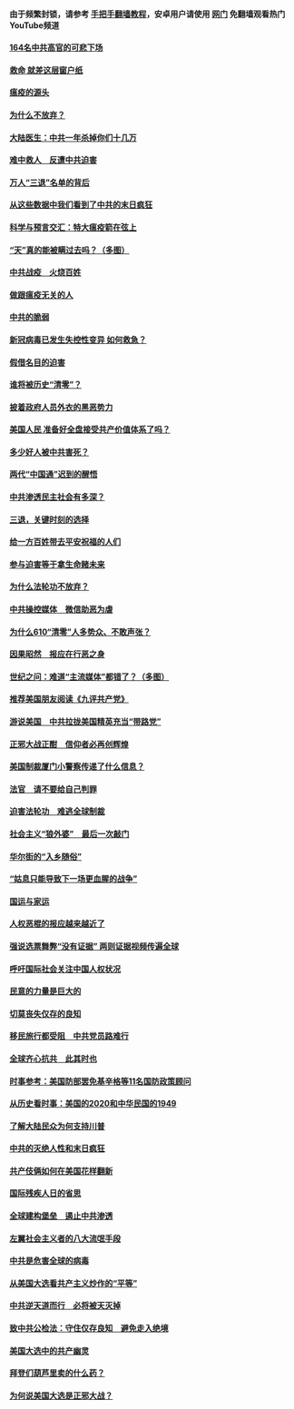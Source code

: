 #### 由于频繁封锁，请参考 [手把手翻墙教程](https://github.com/gfw-breaker/guides/wiki/)，安卓用户请使用 [网门](https://github.com/gfw-breaker/nogfw/blob/master/dl.md?t=01230900) 免翻墙观看热门YouTube频道 

#### [164名中共高官的可悲下场](../pages/251/418676.md?t=01230900) 

#### [救命 就差这层窗户纸](../pages/251/418706.md?t=01230900) 

#### [瘟疫的源头](../pages/251/418661.md?t=01230900) 

#### [为什么不放弃？](../pages/251/418691.md?t=01230900) 

#### [大陆医生：中共一年杀掉你们十几万](../pages/251/418670.md?t=01230900) 

#### [难中救人　反遭中共迫害](../pages/251/418414.md?t=01230900) 

#### [万人“三退”名单的背后](../pages/251/418505.md?t=01230900) 

#### [从这些数据中我们看到了中共的末日疯狂](../pages/251/418420.md?t=01230900) 

#### [科学与预言交汇：特大瘟疫箭在弦上](../pages/251/418266.md?t=01230900) 

#### [“天”真的能被瞒过去吗？（多图）](../pages/251/418308.md?t=01230900) 

#### [中共战疫　火烧百姓](../pages/251/418220.md?t=01230900) 

#### [做跟瘟疫无关的人](../pages/251/418171.md?t=01230900) 

#### [中共的脆弱](../pages/251/418196.md?t=01230900) 

#### [新冠病毒已发生失控性变异 如何救急？](../pages/251/418032.md?t=01230900) 

#### [假借名目的迫害](../pages/251/418055.md?t=01230900) 

#### [谁将被历史“清零”？](../pages/251/417485.md?t=01230900) 

#### [披着政府人员外衣的黑恶势力](../pages/251/417442.md?t=01230900) 

#### [美国人民 准备好全盘接受共产价值体系了吗？](../pages/251/417491.md?t=01230900) 

#### [多少好人被中共害死？](../pages/251/417144.md?t=01230900) 

#### [两代“中国通”迟到的醒悟](../pages/251/417064.md?t=01230900) 

#### [中共渗透民主社会有多深？](../pages/251/417063.md?t=01230900) 

#### [三退，关键时刻的选择](../pages/251/416969.md?t=01230900) 

#### [给一方百姓带去平安祝福的人们](../pages/251/416941.md?t=01230900) 

#### [参与迫害等于拿生命赌未来](../pages/251/416856.md?t=01230900) 

#### [为什么法轮功不放弃？](../pages/251/416864.md?t=01230900) 

#### [中共操控媒体　微信助恶为虐](../pages/251/416724.md?t=01230900) 

#### [为什么610“清零”人多势众、不敢声张？](../pages/251/416632.md?t=01230900) 

#### [因果昭然　报应在行恶之身](../pages/251/416582.md?t=01230900) 

#### [世纪之问：难道“主流媒体”都错了？（多图）](../pages/251/416571.md?t=01230900) 

#### [推荐美国朋友阅读《九评共产党》](../pages/251/416510.md?t=01230900) 

#### [游说美国　中共拉拢美国精英充当“带路党”](../pages/251/416529.md?t=01230900) 

#### [正邪大战正酣　信仰者必再创辉煌](../pages/251/416433.md?t=01230900) 

#### [美国制裁厦门小警察传递了什么信息？](../pages/251/416432.md?t=01230900) 

#### [法官　请不要给自己判罪](../pages/251/416379.md?t=01230900) 

#### [迫害法轮功　难逃全球制裁](../pages/251/416380.md?t=01230900) 

#### [社会主义“狼外婆”　最后一次敲门](../pages/251/416394.md?t=01230900) 

#### [华尔街的“入乡随俗”](../pages/251/416395.md?t=01230900) 

#### [“姑息只能导致下一场更血腥的战争”](../pages/251/416223.md?t=01230900) 

#### [国运与家运](../pages/251/416224.md?t=01230900) 

#### [人权恶棍的报应越来越近了](../pages/251/416276.md?t=01230900) 

#### [强说选票舞弊“没有证据” 两则证据视频传遍全球](../pages/251/416227.md?t=01230900) 

#### [呼吁国际社会关注中国人权状况](../pages/251/416135.md?t=01230900) 

#### [民意的力量是巨大的](../pages/251/416222.md?t=01230900) 

#### [切莫丧失仅存的良知](../pages/251/416134.md?t=01230900) 

#### [移民旅行都受阻　中共党员路难行](../pages/251/416033.md?t=01230900) 

#### [全球齐心抗共　此其时也](../pages/251/415989.md?t=01230900) 

#### [时事参考：美国防部罢免基辛格等11名国防政策顾问](../pages/251/415970.md?t=01230900) 

#### [从历史看时事：美国的2020和中华民国的1949](../pages/251/415949.md?t=01230900) 

#### [了解大陆民众为何支持川普](../pages/251/415950.md?t=01230900) 

#### [中共的灭绝人性和末日疯狂](../pages/251/415944.md?t=01230900) 

#### [共产伎俩如何在美国花样翻新](../pages/251/415908.md?t=01230900) 

#### [国际残疾人日的省思](../pages/251/415849.md?t=01230900) 

#### [全球建构堡垒　遏止中共渗透](../pages/251/415850.md?t=01230900) 

#### [左翼社会主义者的八大流氓手段](../pages/251/415802.md?t=01230900) 

#### [中共是危害全球的病毒](../pages/251/415569.md?t=01230900) 

#### [从美国大选看共产主义炒作的“平等”](../pages/251/415654.md?t=01230900) 

#### [中共逆天道而行　必将被天灭掉](../pages/251/415626.md?t=01230900) 

#### [致中共公检法：守住仅存良知　避免走入绝境](../pages/251/415627.md?t=01230900) 

#### [美国大选中的共产幽灵](../pages/251/415618.md?t=01230900) 

#### [拜登们葫芦里卖的什么药？](../pages/251/415531.md?t=01230900) 

#### [为何说美国大选是正邪大战？](../pages/251/415530.md?t=01230900) 

